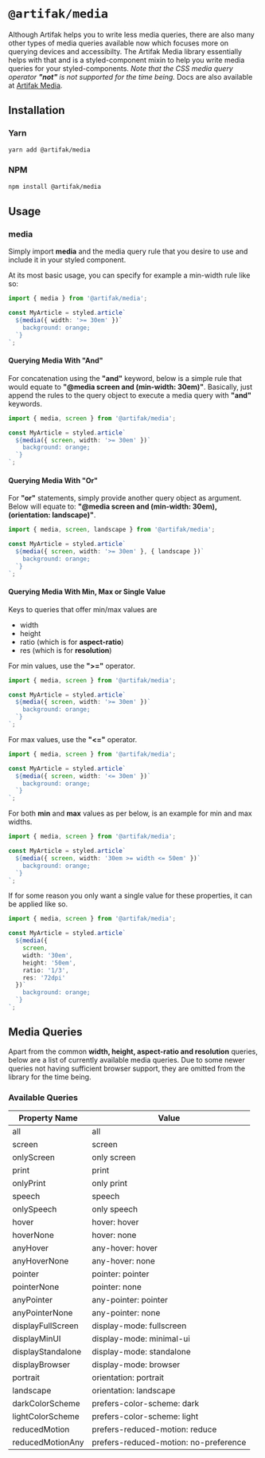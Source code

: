 # `@artifak/media`

Although Artifak helps you to write less media queries, there are also many other types of media queries available now which focuses more on querying devices and accessibilty. The Artifak Media library essentially helps with that and is a styled-component mixin to help you write media queries for your styled-components. _Note that the CSS media query operator **"not"** is not supported for the time being._ Docs are also available at [Artifak Media](https://www.artifak.dev/?content=media).

## Installation

### Yarn

```sh
yarn add @artifak/media
```

### NPM

```sh
npm install @artifak/media
```

## Usage

### media

Simply import **media** and the media query rule that you desire to use and include it in your styled component.

At its most basic usage, you can specify for example a min-width rule like so:

```ts
import { media } from '@artifak/media';

const MyArticle = styled.article`
  ${media({ width: '>= 30em' })`
    background: orange;
  `}
`;
```

#### Querying Media With "And"

For concatenation using the **"and"** keyword, below is a simple rule that would equate to **"@media screen and (min-width: 30em)"**. Basically, just append the rules to the query object to execute a media query with **"and"** keywords.

```ts
import { media, screen } from '@artifak/media';

const MyArticle = styled.article`
  ${media({ screen, width: '>= 30em' })`
    background: orange;
  `}
`;
```

#### Querying Media With "Or"

For **"or"** statements, simply provide another query object as argument. Below will equate to: **"@media screen and (min-width: 30em), (orientation: landscape)"**.

```ts
import { media, screen, landscape } from '@artifak/media';

const MyArticle = styled.article`
  ${media({ screen, width: '>= 30em' }, { landscape })`
    background: orange;
  `}
`;
```

#### Querying Media With Min, Max or Single Value

Keys to queries that offer min/max values are

- width
- height
- ratio (which is for **aspect-ratio**)
- res (which is for **resolution**)

For min values, use the **">="** operator.

```ts
import { media, screen } from '@artifak/media';

const MyArticle = styled.article`
  ${media({ screen, width: '>= 30em' })`
    background: orange;
  `}
`;
```

For max values, use the **"<="** operator.

```ts
import { media, screen } from '@artifak/media';

const MyArticle = styled.article`
  ${media({ screen, width: '<= 30em' })`
    background: orange;
  `}
`;
```

For both **min** and **max** values as per below, is an example for min and max widths.

```ts
import { media, screen } from '@artifak/media';

const MyArticle = styled.article`
  ${media({ screen, width: '30em >= width <= 50em' })`
    background: orange;
  `}
`;
```

If for some reason you only want a single value for these properties, it can be applied like so.

```ts
import { media, screen } from '@artifak/media';

const MyArticle = styled.article`
  ${media({
    screen,
    width: '30em',
    height: '50em',
    ratio: '1/3',
    res: '72dpi'
  })`
    background: orange;
  `}
`;
```

## Media Queries

Apart from the common **width, height, aspect-ratio and resolution** queries, below are a list of currently available media queries. Due to some newer queries not having sufficient browser support, they are omitted from the library for the time being.

### Available Queries

| Property Name     | Value                                 |
| ----------------- | ------------------------------------- |
| all               | all                                   |
| screen            | screen                                |
| onlyScreen        | only screen                           |
| print             | print                                 |
| onlyPrint         | only print                            |
| speech            | speech                                |
| onlySpeech        | only speech                           |
| hover             | hover: hover                          |
| hoverNone         | hover: none                           |
| anyHover          | any-hover: hover                      |
| anyHoverNone      | any-hover: none                       |
| pointer           | pointer: pointer                      |
| pointerNone       | pointer: none                         |
| anyPointer        | any-pointer: pointer                  |
| anyPointerNone    | any-pointer: none                     |
| displayFullScreen | display-mode: fullscreen              |
| displayMinUI      | display-mode: minimal-ui              |
| displayStandalone | display-mode: standalone              |
| displayBrowser    | display-mode: browser                 |
| portrait          | orientation: portrait                 |
| landscape         | orientation: landscape                |
| darkColorScheme   | prefers-color-scheme: dark            |
| lightColorScheme  | prefers-color-scheme: light           |
| reducedMotion     | prefers-reduced-motion: reduce        |
| reducedMotionAny  | prefers-reduced-motion: no-preference |
